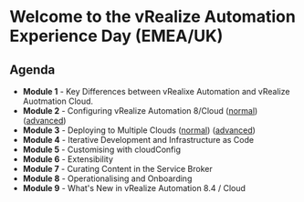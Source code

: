 # Welcome to the vRealize Automation Experience Day (EMEA/UK)

## Agenda

* **Module 1** - Key Differences between vRealixe Automation and vRealize Auotmation Cloud.
* **Module 2** - Configuring vRealize Automation 8/Cloud ([normal](/module-2/m2-full-lab-guide.md)) ([advanced](/module-2/m2-adv-lab-guide.md))
* **Module 3** - Deploying to Multiple Clouds ([normal](/module-3/m3-full-lab-guide.md)) ([advanced](/module-3/m3-adv-lab-guide.md))
* **Module 4** - Iterative Development and Infrastructure as Code
* **Module 5** - Customising with cloudConfig
* **Module 6** - Extensibility
* **Module 7** - Curating Content in the Service Broker
* **Module 8** - Operationalising and Onboarding
* **Module 9** - What's New in vRealize Automation 8.4 / Cloud